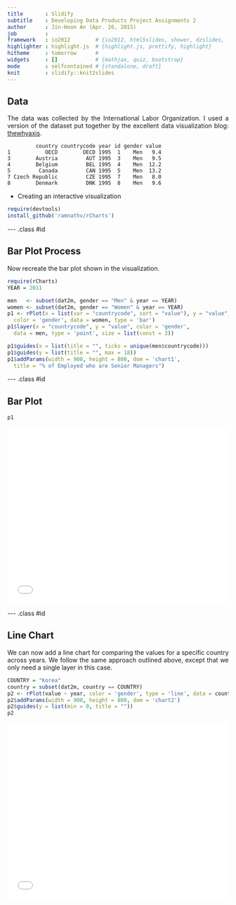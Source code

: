 ```yaml
---
title       : Slidify
subtitle    : Developing Data Products Project Assignments 2
author      : Jin-Hoon An (Apr. 26, 2015)
job         : 
framework   : io2012        # {io2012, html5slides, shower, dzslides, ...}
highlighter : highlight.js  # {highlight.js, prettify, highlight}
hitheme     : tomorrow      # 
widgets     : []            # {mathjax, quiz, bootstrap}
mode        : selfcontained # {standalone, draft}
knit        : slidify::knit2slides
---
```






<style>
p {
  text-align: justify;
}
body {
 background-image: url(libraries/frameworks/minimal/images/light_wool.png)
}
</style>

## Data

The data was collected by the International Labor Organization. I used a version of the dataset put together by the excellent data visualization blog: [thewhyaxis](http://thewhyaxis.info/gap-remake/). 


```
         country countrycode year id gender value
1           OECD        OECD 1995  1    Men   9.4
3        Austria         AUT 1995  3    Men   9.5
4        Belgium         BEL 1995  4    Men  12.2
5         Canada         CAN 1995  5    Men  13.2
7 Czech Republic         CZE 1995  7    Men   8.0
8        Denmark         DNK 1995  8    Men   9.6
```

* Creating an interactive visualization


```r
require(devtools)
install_github('ramnathv/rCharts')
```

 


--- .class #id 

## Bar Plot Process

Now recreate the bar plot shown in the visualization.

<div id='chart1'></div>


```r
require(rCharts)
YEAR = 2011

men   <- subset(dat2m, gender == "Men" & year == YEAR)
women <- subset(dat2m, gender == "Women" & year == YEAR)
p1 <- rPlot(x = list(var = "countrycode", sort = "value"), y = "value", 
  color = 'gender', data = women, type = 'bar')
p1$layer(x = "countrycode", y = "value", color = 'gender', 
  data = men, type = 'point', size = list(const = 3))

p1$guides(x = list(title = "", ticks = unique(men$countrycode)))
p1$guides(y = list(title = "", max = 18))
p1$addParams(width = 900, height = 800, dom = 'chart1',
  title = "% of Employed who are Senior Managers")
```

--- .class #id 

## Bar Plot


```r
p1
```

<iframe src=' assets/fig/chart1_1-1.html ' scrolling='no' frameBorder='0' seamless class='rChart polycharts ' id=iframe- chart1 ></iframe> <style>iframe.rChart{ width: 100%; height: 400px;}</style>

--- .class #id 

## Line Chart

We can now add a line chart for comparing the values for a specific country across years. We follow the same approach outlined above, except that we only need a single layer in this case.

<div id='chart2'></div>



```r
COUNTRY = "Korea"
country = subset(dat2m, country == COUNTRY)
p2 <- rPlot(value ~ year, color = 'gender', type = 'line', data = country)
p2$addParams(width = 900, height = 800, dom = 'chart2')
p2$guides(y = list(min = 0, title = ""))
p2
```

<iframe src=' assets/fig/chart2-1.html ' scrolling='no' frameBorder='0' seamless class='rChart polycharts ' id=iframe- chart2 ></iframe> <style>iframe.rChart{ width: 100%; height: 400px;}</style>






